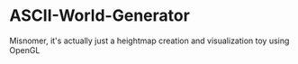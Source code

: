 ASCII-World-Generator
=====================

Misnomer, it's actually just a heightmap creation and visualization toy using OpenGL
